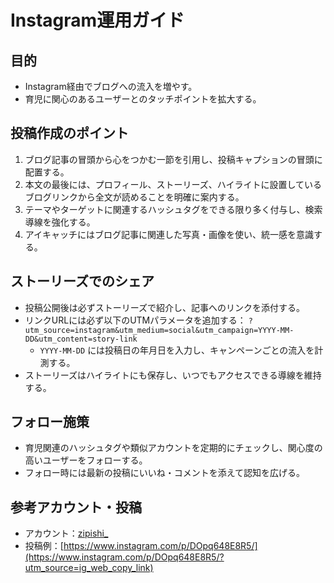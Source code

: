 # Instagram運用ガイド

## 目的
- Instagram経由でブログへの流入を増やす。
- 育児に関心のあるユーザーとのタッチポイントを拡大する。

## 投稿作成のポイント
1. ブログ記事の冒頭から心をつかむ一節を引用し、投稿キャプションの冒頭に配置する。
2. 本文の最後には、プロフィール、ストーリーズ、ハイライトに設置しているブログリンクから全文が読めることを明確に案内する。
3. テーマやターゲットに関連するハッシュタグをできる限り多く付与し、検索導線を強化する。
4. アイキャッチにはブログ記事に関連した写真・画像を使い、統一感を意識する。

## ストーリーズでのシェア
- 投稿公開後は必ずストーリーズで紹介し、記事へのリンクを添付する。
- リンクURLには必ず以下のUTMパラメータを追加する：
  `?utm_source=instagram&utm_medium=social&utm_campaign=YYYY-MM-DD&utm_content=story-link`
  - `YYYY-MM-DD` には投稿日の年月日を入力し、キャンペーンごとの流入を計測する。
- ストーリーズはハイライトにも保存し、いつでもアクセスできる導線を維持する。

## フォロー施策
- 育児関連のハッシュタグや類似アカウントを定期的にチェックし、関心度の高いユーザーをフォローする。
- フォロー時には最新の投稿にいいね・コメントを添えて認知を広げる。

## 参考アカウント・投稿
- アカウント：[zipishi_](https://www.instagram.com/zipishi_/)
- 投稿例：[https://www.instagram.com/p/DOpq648E8R5/](https://www.instagram.com/p/DOpq648E8R5/?utm_source=ig_web_copy_link)
